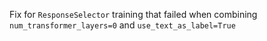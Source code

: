 Fix for `ResponseSelector` training that failed when combining `num_transformer_layers=0` and `use_text_as_label=True`
